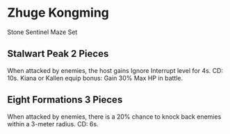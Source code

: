 # Zhuge Kongming

Stone Sentinel Maze Set

## Stalwart Peak 2 Pieces

When attacked by enemies, the host gains Ignore Interrupt level for 4s. CD: 10s.
Kiana or Kallen equip bonus: Gain 30% Max HP in battle.

## Eight Formations 3 Pieces

When attacked by enemies, there is a 20% chance to knock back enemies within a 3-meter radius. CD: 6s.